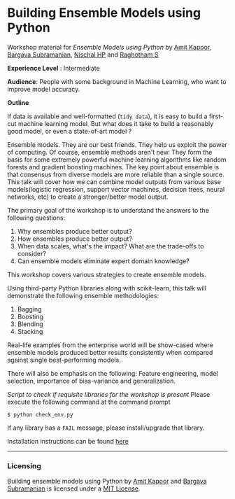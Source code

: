 # Building Ensemble Models using Python

Workshop material for *Ensemble Models using Python*
by [Amit Kapoor](http://twitter.com/amitkaps), [Bargava Subramanian](http://twitter.com/bargava), [Nischal HP](http://twitter.com/nischalhp) and [Raghotham S](http://twitter.com/raghothams)

**Experience Level** : Intermediate

**Audience**: People with some background in Machine Learning, who want to improve model accuracy. 

**Outline**

If data is available and well-formatted (`tidy data`), it is easy to build a first-cut machine learning model. But what does it take to build a reasonably good model, or even a state-of-art model ?

Ensemble models. They are our best friends. They help us exploit the power of computing. Of course, ensemble methods aren't new. They form the basis for some extremely powerful machine learning algorithms like random forests and gradient boosting machines. The key point about ensemble is that consensus from diverse models are more reliable than a single source. This talk will cover how we can combine model outputs from various base models(logistic regression, support vector machines, decision trees, neural networks, etc) to create a stronger/better model output.

The primary goal of the workshop is to understand the answers to the following questions:

1. Why ensembles produce better output?
2. How ensembles produce better output?
3. When data scales, what's the impact? What are the trade-offs to consider? 
4. Can ensemble models eliminate expert domain knowledge?

This workshop covers various strategies to create ensemble models.

Using third-party Python libraries along with scikit-learn, this talk will demonstrate the following ensemble methodologies:

1. Bagging
2. Boosting
3. Blending
4. Stacking

Real-life examples from the enterprise world will be show-cased where ensemble models produced better results consistently when compared against single best-performing models.

There will also be emphasis on the following: Feature engineering, model selection, importance of bias-variance and generalization.

*Script to check if requisite libraries for the workshop is present*
Please execute the following command at the command prompt

    $ python check_env.py

If any library has a `FAIL` message, please install/upgrade that library.

Installation instructions can be found [here](https://github.com/rouseguy/PyEnsemble/blob/master/installation_instructions.md)

---
### Licensing

Building ensemble models using Python by <a href="https://twitter.com/amitkaps/">Amit Kapoor</a> and <a href="https://twitter.com/bargava/">Bargava Subramanian</a> is licensed under a <a rel="license" href="https://opensource.org/licenses/MIT">MIT License</a>.

